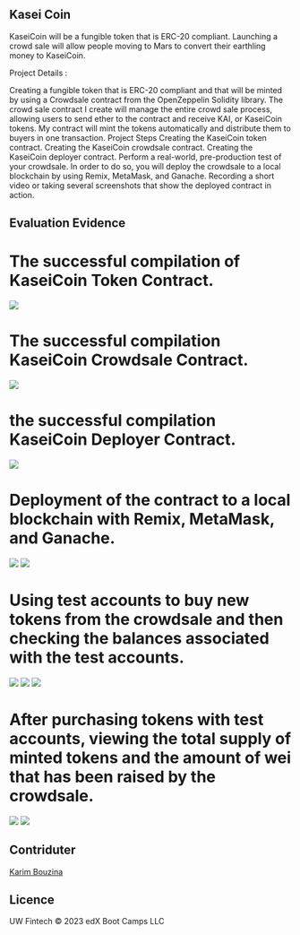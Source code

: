 ## Kasei Coin

KaseiCoin will be a fungible token that is ERC-20 compliant. Launching a crowd sale will allow people moving to Mars to convert their earthling money to KaseiCoin.

Project Details :

Creating a fungible token that is ERC-20 compliant and that will be minted by using a Crowdsale contract from the OpenZeppelin Solidity library.
The crowd sale contract I create will manage the entire crowd sale process, allowing users to send ether to the contract and receive KAI, or KaseiCoin tokens. My contract will mint the tokens automatically and distribute them to buyers in one transaction.
Project Steps 
Creating the KaseiCoin token contract.
Creating the KaseiCoin crowdsale contract.
Creating  the KaseiCoin deployer contract.
Perform a real-world, pre-production test of your crowdsale. In order to do so, you will deploy the crowdsale to a local blockchain by using Remix, MetaMask, and Ganache.
Recording a short video or taking several screenshots that show the deployed contract in action.

## Evaluation Evidence 


# The successful compilation of KaseiCoin Token Contract.
![](Evaluation_Evidence/pic1.png)
# The successful compilation KaseiCoin Crowdsale Contract.
![](Evaluation_Evidence/pic2.png)
# the successful compilation KaseiCoin Deployer Contract.
![](Evaluation_Evidence/pic3.png)
# Deployment of the contract to a local blockchain with Remix, MetaMask, and Ganache.
![](Evaluation_Evidence/pic4.png)
![](Evaluation_Evidence/pic0.png)
# Using test accounts to buy new tokens from the crowdsale and then checking the balances associated with the test accounts.
![](Evaluation_Evidence/pic5.png)
![](Evaluation_Evidence/pic6.png)
![](Evaluation_Evidence/pic9.png)

# After purchasing tokens with test accounts, viewing the total supply of minted tokens and the amount of wei that has been raised by the crowdsale.
![](Evaluation_Evidence/pic8.png)
![](Evaluation_Evidence/pic7.png)

## Contriduter 
[Karim Bouzina]()

## Licence 
 UW Fintech
© 2023 edX Boot Camps LLC
